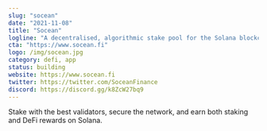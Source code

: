 ```yaml
---
slug: "socean"
date: "2021-11-08"
title: "Socean"
logline: "A decentralised, algorithmic stake pool for the Solana blockchain"
cta: "https://www.socean.fi"
logo: /img/socean.jpg
category: defi, app
status: building
website: https://www.socean.fi
twitter: https://twitter.com/SoceanFinance
discord: https://discord.gg/k8ZcW27bq9
---
```


Stake with the best validators, secure the network, and earn both staking and DeFi rewards on Solana.
